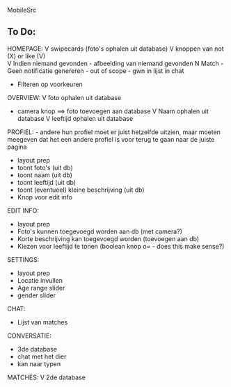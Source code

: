 MobileSrc


To Do:
-------

HOMEPAGE:
V swipecards (foto's ophalen uit database)
V knoppen van not (X) or like (V)								
V Indien niemand gevonden - afbeelding van niemand gevonden
N Match - Geen notificatie genereren - out of scope - gwn in lijst in chat
- Filteren op voorkeuren

OVERVIEW:
V foto ophalen uit database
- camera knop ==> foto toevoegen aan database
V Naam ophalen uit database
V leeftijd ophalen uit database


PROFIEL: - andere hun profiel moet er juist hetzelfde uitzien, maar moeten meegeven dat het een andere profiel is voor terug te gaan naar de juiste pagina
- layout prep
- toont foto's (uit db)
- toont naam (uit db)
- toont leeftijd (uit db)
- toont (eventueel) kleine beschrijving (uit db)
- Knop voor edit info


EDIT INFO:
- layout prep
- Foto's kunnen toegevoegd worden aan db (met camera?)
- Korte beschrijving kan toegevoegd worden (toevoegen aan db)
- Kiezen voor leeftijd te tonen (boolean knop o= - does this make sense?)

SETTINGS:
- layout prep
- Locatie invullen
- Age range slider
- gender slider

CHAT:
- Lijst van matches

CONVERSATIE:
- 3de database
- chat met het dier
- kan naar typen

MATCHES:
V 2de database



